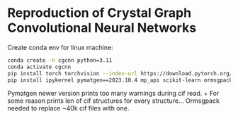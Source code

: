 # Reproduction of Crystal Graph Convolutional Neural Networks
Create conda env for linux machine:

```bash
conda create -n cgcnn python=3.11
conda activate cgcnn
pip install torch torchvision --index-url https://download.pytorch.org/whl/cu118
pip install ipykernel pymatgen==2023.10.4 mp_api scikit-learn ormsgpack zstandard pyflame
```

Pymatgen newer version prints too many warnings during cif read. + For some reason prints len of cif structures for every structure...
Ormsgpack needed to replace ~40k cif files with one.
